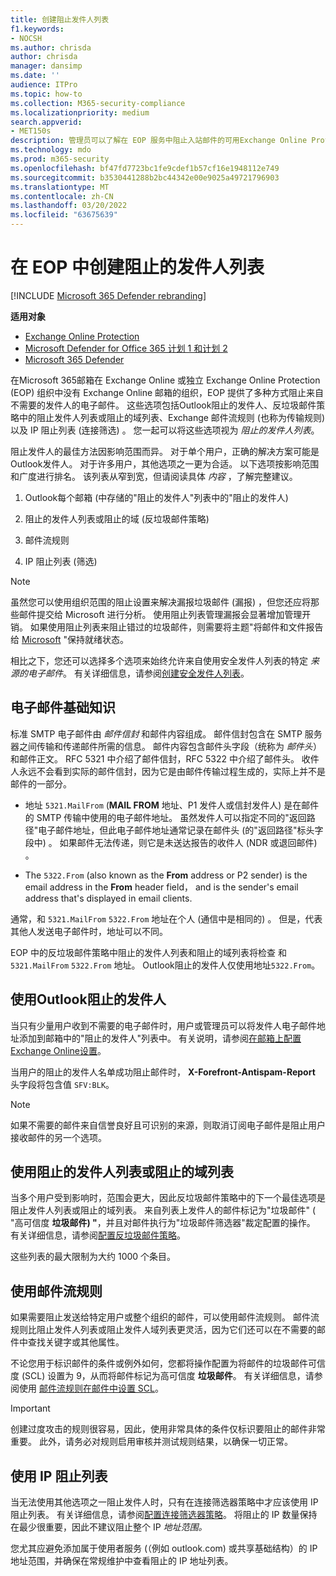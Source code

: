 ```yaml
---
title: 创建阻止发件人列表
f1.keywords:
- NOCSH
ms.author: chrisda
author: chrisda
manager: dansimp
ms.date: ''
audience: ITPro
ms.topic: how-to
ms.collection: M365-security-compliance
ms.localizationpriority: medium
search.appverid:
- MET150s
description: 管理员可以了解在 EOP 服务中阻止入站邮件的可用Exchange Online Protection (首选) 。
ms.technology: mdo
ms.prod: m365-security
ms.openlocfilehash: bf47fd7723bc1fe9cdef1b57cf16e1948112e749
ms.sourcegitcommit: b3530441288b2bc44342e00e9025a49721796903
ms.translationtype: MT
ms.contentlocale: zh-CN
ms.lasthandoff: 03/20/2022
ms.locfileid: "63675639"
---
```

# <a name="create-blocked-sender-lists-in-eop"></a>在 EOP 中创建阻止的发件人列表

[!INCLUDE [Microsoft 365 Defender rebranding](../includes/microsoft-defender-for-office.md)]

**适用对象**
- [Exchange Online Protection](exchange-online-protection-overview.md)
- [Microsoft Defender for Office 365 计划 1 和计划 2](defender-for-office-365.md)
- [Microsoft 365 Defender](../defender/microsoft-365-defender.md)

在Microsoft 365邮箱在 Exchange Online 或独立 Exchange Online Protection (EOP) 组织中没有 Exchange Online 邮箱的组织，EOP 提供了多种方式阻止来自不需要的发件人的电子邮件。 这些选项包括Outlook阻止的发件人、反垃圾邮件策略中的阻止发件人列表或阻止的域列表、Exchange 邮件流规则 (也称为传输规则) 以及 IP 阻止列表 (连接筛选) 。 您一起可以将这些选项视为 _阻止的发件人列表_。

阻止发件人的最佳方法因影响范围而异。 对于单个用户，正确的解决方案可能是Outlook发件人。 对于许多用户，其他选项之一更为合适。 以下选项按影响范围和广度进行排名。 该列表从窄到宽，但请阅读具体 _内容_ ，了解完整建议。

1. Outlook每个邮箱 (中存储的"阻止的发件人"列表中的"阻止的发件人) 

2. 阻止的发件人列表或阻止的域 (反垃圾邮件策略) 

3. 邮件流规则

4. IP 阻止列表 (筛选) 

> [!NOTE]
> 虽然您可以使用组织范围的阻止设置来解决漏报垃圾邮件 (漏报) ，但您还应将那些邮件提交给 Microsoft 进行分析。 使用阻止列表管理漏报会显著增加管理开销。 如果使用阻止列表来阻止错过的垃圾邮件，则需要将主题"将邮件和文件报告给 [Microsoft](report-junk-email-messages-to-microsoft.md) "保持就绪状态。

相比之下，您还可以选择多个选项来始终允许来自使用安全发件人列表的特定 _来源的电子邮件_。 有关详细信息，请参阅[创建安全发件人列表](create-safe-sender-lists-in-office-365.md)。

## <a name="email-message-basics"></a>电子邮件基础知识

标准 SMTP 电子邮件由 _邮件信封_ 和邮件内容组成。 邮件信封包含在 SMTP 服务器之间传输和传递邮件所需的信息。 邮件内容包含邮件头字段（统称为 _邮件头_）和邮件正文。 RFC 5321 中介绍了邮件信封，RFC 5322 中介绍了邮件头。 收件人永远不会看到实际的邮件信封，因为它是由邮件传输过程生成的，实际上并不是邮件的一部分。

- 地址 `5321.MailFrom` (**MAIL FROM** 地址、P1 发件人或信封发件人) 是在邮件的 SMTP 传输中使用的电子邮件地址。 虽然发件人可以指定不同的"返回路径"电子邮件地址，但此电子邮件地址通常记录在邮件头 (的"返回路径"标头字段中) 。 如果邮件无法传递，则它是未送达报告的收件人 (NDR 或退回邮件) 。

- The `5322.From` (also known as the **From** address or P2 sender) is the email address in the **From** header field， and is the sender's email address that's displayed in email clients.

通常，和 `5321.MailFrom` `5322.From` 地址在个人 (通信中是相同的) 。 但是，代表其他人发送电子邮件时，地址可以不同。

EOP 中的反垃圾邮件策略中阻止的发件人列表和阻止的域列表将检查 和 `5321.MailFrom` `5322.From` 地址。 Outlook阻止的发件人仅使用地址`5322.From`。

## <a name="use-outlook-blocked-senders"></a>使用Outlook阻止的发件人

当只有少量用户收到不需要的电子邮件时，用户或管理员可以将发件人电子邮件地址添加到邮箱中的"阻止的发件人"列表中。 有关说明，请参阅[在邮箱上配置Exchange Online设置](configure-junk-email-settings-on-exo-mailboxes.md)。

当用户的阻止的发件人名单成功阻止邮件时， **X-Forefront-Antispam-Report** 头字段将包含值 `SFV:BLK`。

> [!NOTE]
> 如果不需要的邮件来自信誉良好且可识别的来源，则取消订阅电子邮件是阻止用户接收邮件的另一个选项。

## <a name="use-blocked-sender-lists-or-blocked-domain-lists"></a>使用阻止的发件人列表或阻止的域列表

当多个用户受到影响时，范围会更大，因此反垃圾邮件策略中的下一个最佳选项是阻止发件人列表或阻止的域列表。 来自列表上发件人的邮件标记为"垃圾邮件" ( "高可信度 **垃圾邮件) "**，并且对邮件执行为"垃圾邮件筛选器"裁定配置的操作。 有关详细信息，请参阅[配置反垃圾邮件策略](configure-your-spam-filter-policies.md)。

这些列表的最大限制为大约 1000 个条目。

## <a name="use-mail-flow-rules"></a>使用邮件流规则

如果需要阻止发送给特定用户或整个组织的邮件，可以使用邮件流规则。 邮件流规则比阻止发件人列表或阻止发件人域列表更灵活，因为它们还可以在不需要的邮件中查找关键字或其他属性。

不论您用于标识邮件的条件或例外如何，您都将操作配置为将邮件的垃圾邮件可信度 (SCL) 设置为 9，从而将邮件标记为高可信度 **垃圾邮件**。 有关详细信息，请参阅使用 [邮件流规则在邮件中设置 SCL](/exchange/security-and-compliance/mail-flow-rules/use-rules-to-set-scl)。

> [!IMPORTANT]
> 创建过度攻击的规则很容易，因此，使用非常具体的条件仅标识要阻止的邮件非常重要。 此外，请务必对规则启用审核并测试规则结果，以确保一切正常。

## <a name="use-the-ip-block-list"></a>使用 IP 阻止列表

当无法使用其他选项之一阻止发件人时，只有在连接筛选器策略中才应该使用 IP 阻止列表。 有关详细信息，请参阅[配置连接筛选器策略](configure-the-connection-filter-policy.md)。 将阻止的 IP 数量保持在最少很重要，因此不建议阻止整个 IP _地址范围。_

您尤其应避免添加属于使用者服务 (（例如 outlook.com) 或共享基础结构）的 IP 地址范围，并确保在常规维护中查看阻止的 IP 地址列表。
